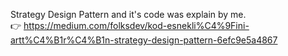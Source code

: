 Strategy Design Pattern and it's code was explain by me.    
👉 https://medium.com/folksdev/kod-esnekli%C4%9Fini-artt%C4%B1r%C4%B1n-strategy-design-pattern-6efc9e5a4867 
